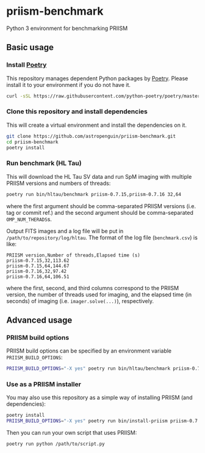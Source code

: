 # priism-benchmark
Python 3 environment for benchmarking PRIISM


## Basic usage

### Install [Poetry]

This repository manages dependent Python packages by [Poetry].
Please install it to your environment if you do not have it.

```bash
curl -sSL https://raw.githubusercontent.com/python-poetry/poetry/master/get-poetry.py | python3 -
```

### Clone this repository and install dependencies

This will create a virtual environment and install the dependencies on it.

```bash
git clone https://github.com/astropenguin/priism-benchmark.git
cd priism-benchmark
poetry install
```

### Run benchmark (HL Tau)

This will download the HL Tau SV data and run SpM imaging with multiple PRIISM versions and numbers of threads:

```bash
poetry run bin/hltau/benchmark priism-0.7.15,priism-0.7.16 32,64
```

where the first argument should be comma-separated PRIISM versions (i.e. tag or commit ref.) and the second argument should be comma-separated `OMP_NUM_THERADS`s.

Output FITS images and a log file will be put in `/path/to/repository/log/hltau`.
The format of the log file (`benchmark.csv`) is like:

```plaintext
PRIISM version,Number of threads,Elapsed time (s)
priism-0.7.15,32,113.62
priism-0.7.15,64,144.67
priism-0.7.16,32,97.42
priism-0.7.16,64,106.51
```

where the first, second, and third columns correspond to the PRIISM version, the number of threads used for imaging, and the elapsed time (in seconds) of imaging (i.e. `imager.solve(...)`), respectively.

## Advanced usage

### PRIISM build options

PRIISM build options can be specified by an environment variable `PRIISM_BUILD_OPTIONS`:

```bash
PRIISM_BUILD_OPTIONS="-X yes" poetry run bin/hltau/benchmark priism-0.7.15,priism-0.7.16 8,32,64
```

### Use as a PRIISM installer

You may also use this repository as a simple way of installing PRIISM (and dependencies):

```bash
poetry install
PRIISM_BUILD_OPTIONS="-X yes" poetry run bin/install-priism priism-0.7.16
```

Then you can run your own script that uses PRIISM:

```bash
poetry run python /path/to/script.py
```

[Poetry]: https://python-poetry.org/
